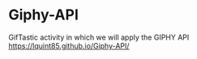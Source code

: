 # Giphy-API
GifTastic activity in which we will apply the GIPHY API
https://lquint85.github.io/Giphy-API/
